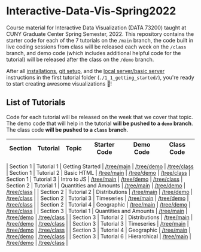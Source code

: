 # Interactive-Data-Vis-Spring2022


Course material for Interactive Data Visualization (DATA 73200) taught at CUNY Graduate Center Spring Semester, 2022. This repository contains the starter code for each of the 7 tutorials on the `/main` branch, the code built in live coding sessions from class will be released each week on the `/class` branch, and demo code (which includes additional helpful code for the tutorial) will be released after the class on the `/demo` branch.


After all [installations](./1_1_getting_started/1_INSTALL.md), [git setup](./1_1_getting_started/GIT_SETUP.md), and the [local server/basic server](./1_1_getting_started/3_BASIC_SERVER.md) instructions in the first tutorial folder (`./1_1_getting_started/`), you're ready to start creating awesome visualizations 🎉!

## List of Tutorials

Code for each tutorial will be released on the week that we cover that topic. The demo code that will help in the tutorial **will be pushed to a `demo` branch**. The class code **will be pushed to a `class` branch**.

| Section | Tutorial | Topic | Starter Code | Demo Code | Class Code |
| ------ | ------ | ----- | ------ | ----- | ----- |

| Section 1 | Tutorial 1 | Getting Started | [/tree/main](https://github.com/racheldaniell/interactivedataviz/tree/main/1_1_getting_started) | [/tree/demo](https://github.com/racheldaniell/interactivedataviz/tree/demo/1_1_getting_started) | [/tree/class](https://github.com/racheldaniell/interactivedataviz/tree/class/1_1_getting_started)
| Section 1 | Tutorial 2 | Basic HTML | [/tree/main](https://github.com/racheldaniell/interactivedataviz/tree/main/1_2_basic_html) | [/tree/demo](https://github.com/racheldaniell/interactivedataviz/tree/demo/1_2_basic_html) | [/tree/class](https://github.com/InteractiveDataVis/Interactive-Data-Vis-Fall2021/tree/class/1_2_basic_html)
| Section 1 | Tutorial 3 | Intro to JS | [/tree/main](https://github.com/racheldaniell/interactivedataviz/tree/main/1_3_intro_to_js) | [/tree/demo](https://github.com/racheldaniell/interactivedataviz/tree/demo/1_3_intro_to_js) | [/tree/class](https://github.com/racheldaniell/interactivedataviz/tree/class/1_3_intro_to_js)
| Section 2 | Tutorial 1 | Quantities and Amounts | [/tree/main](https://github.com/racheldaniell/interactivedataviz/tree/main/2_1_quantities_and_amounts) | [/tree/demo](https://github.com/racheldaniell/interactivedataviz/tree/demo/2_2_quantities_and_amounts) | [/tree/class](https://github.com/racheldaniell/interactivedataviz/tree/class/2_1_quantities_and_amounts) |
| Section 2 | Tutorial 2 | Distributions | [/tree/main](https://github.com/racheldaniell/interactivedataviz/tree/main/2_2_distributions) | [/tree/demo](https://github.com/racheldaniell/interactivedataviz/tree/demo/2_2_distributions) | [/tree/class](https://github.com/racheldaniell/interactivedataviz/tree/class/2_2_distributions) |
| Section 2 | Tutorial 3 | Timeseries | [/tree/main](https://github.com/racheldaniell/interactivedataviz/tree/main/2_3_time_series) | [/tree/demo](https://github.com/racheldaniell/interactivedataviz/tree/demo/2_3_time_series) | [/tree/class](https://github.com/racheldaniell/interactivedataviz/tree/class/2_3_time_series) |
| Section 2 | Tutorial 4 | Geographic | [/tree/main](https://github.com/racheldaniell/interactivedataviz/tree/main/2_4_geographic) | [/tree/demo](https://github.com/racheldaniell/interactivedataviz/tree/demo/2_4_geographic) | [/tree/class](https://github.com/racheldaniell/interactivedataviz/tree/class/2_4_geographic) |
| Section 3 | Tutorial 1 | Quantities and Amounts | [/tree/main](https://github.com/racheldaniell/interactivedataviz/tree/main/3_1_quantities_and_amounts) | [/tree/demo](https://github.com/racheldaniell/interactivedataviz/tree/demo/3_1_quantities_and_amounts) | [/tree/class](https://github.com/racheldaniell/interactivedataviz/tree/class/3_1_quantities_and_amounts) |
| Section 3 | Tutorial 2 | Distributions | [/tree/main](https://github.com/racheldaniell/interactivedataviz/tree/main/3_2_distributions) | [/tree/demo](https://github.com/racheldaniell/interactivedataviz/tree/demo/3_2_distributions) | [/tree/class](https://github.com/racheldaniell/interactivedataviz/tree/class/3_2_distributions) |
| Section 3 | Tutorial 3 | Timeseries | [/tree/main](https://github.com/racheldaniell/interactivedataviz/tree/main/3_3_time_series) | [/tree/demo](https://github.com/racheldaniell/interactivedataviz/tree/demo/3_3_time_series) | [/tree/class](https://github.com/racheldaniell/interactivedataviz/tree/class/3_3_time_series) |
| Section 3 | Tutorial 4 | Geographic | [/tree/main](https://github.com/racheldaniell/interactivedataviz/tree/main/3_4_geographic) | [/tree/demo](https://github.com/racheldaniell/interactivedataviz/tree/demo/3_4_geographic) | [/tree/class](https://github.com/racheldaniell/interactivedataviz/tree/class/3_4_geographic) |
| Section 3 | Tutorial 6 | Hierarchical | [/tree/main](https://github.com/racheldaniell/interactivedataviz/tree/main/3_5_hierarchical) | [/tree/demo](https://github.com/racheldaniell/interactivedataviz/tree/demo/3_5_hierarchical) | [/tree/class](https://github.com/racheldaniell/interactivedataviz/tree/class/3_5_hierarchical) |

